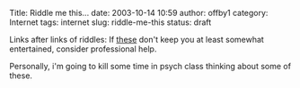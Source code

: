 Title: Riddle me this...
date: 2003-10-14 10:59
author: offby1
category: Internet
tags: internet
slug: riddle-me-this
status: draft

Links after links of riddles: If [these](http://www.metafilter.com/mefi/28943) don\'t keep you at least somewhat entertained, consider professional help.

Personally, i\'m going to kill some time in psych class thinking about some of these.
